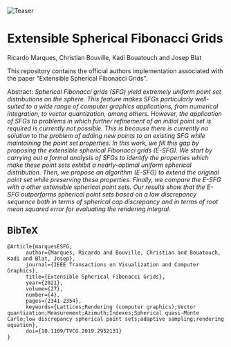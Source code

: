 ![Teaser](https://github.com/upf-gti/extensible-sf-grids/tree/main/images/teaser.png)

# Extensible Spherical Fibonacci Grids
Ricardo Marques, Christian Bouville, Kadi Bouatouch and Josep Blat

This repository contains the official authors implementation associated with the paper "Extensible Spherical Fibonacci Grids". 

Abstract: *Spherical Fibonacci grids (SFG) yield extremely uniform point set distributions on the sphere. This feature makes SFGs particularly well-suited to a wide range of computer graphics applications, from numerical integration, to vector quantization, among others. However, the application of SFGs to problems in which further refinement of an initial point set is required is currently not possible. This is because there is currently no solution to the problem of adding new points to an existing SFG while maintaining the point set properties. In this work, we fill this gap by proposing the extensible spherical Fibonacci grids (E-SFG). We start by carrying out a formal analysis of SFGs to identify the properties which make these point sets exhibit a nearly-optimal uniform spherical distribution. Then, we propose an algorithm (E-SFG) to extend the original point set while preserving these properties. Finally, we compare the E-SFG with a other extensible spherical point sets. Our results show that the E-SFG outperforms spherical point sets based on a low discrepancy sequence both in terms of spherical cap discrepancy and in terms of root mean squared error for evaluating the rendering integral.*

<section class="section" id="BibTeX">
  <div class="container is-max-desktop content">
    <h2 class="title">BibTeX</h2>
    <pre><code>@Article{marquesESFG,
      author={Marques, Ricardo and Bouville, Christian and Bouatouch, Kadi and Blat, Josep},
      journal={IEEE Transactions on Visualization and Computer Graphics}, 
      title={Extensible Spherical Fibonacci Grids}, 
      year={2021},
      volume={27},
      number={4},
      pages={2341-2354},
      keywords={Lattices;Rendering (computer graphics);Vector quantization;Measurement;Azimuth;Indexes;Spherical quasi-Monte Carlo;low discrepancy spherical point sets;adaptive sampling;rendering equation},
      doi={10.1109/TVCG.2019.2952131}
}</code></pre>
  </div>
</section>
